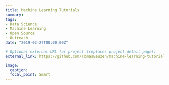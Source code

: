 ```yaml
---
title: Machine Learning Tutorials
summary:
tags:
- Data Science
- Machine Learning
- Open Source
- Outreach
date: "2019-02-27T00:00:00Z"

# Optional external URL for project (replaces project detail page).
external_link: https://github.com/TomasBeuzen/machine-learning-tutorials

image:
  caption:
  focal_point: Smart
---
```

